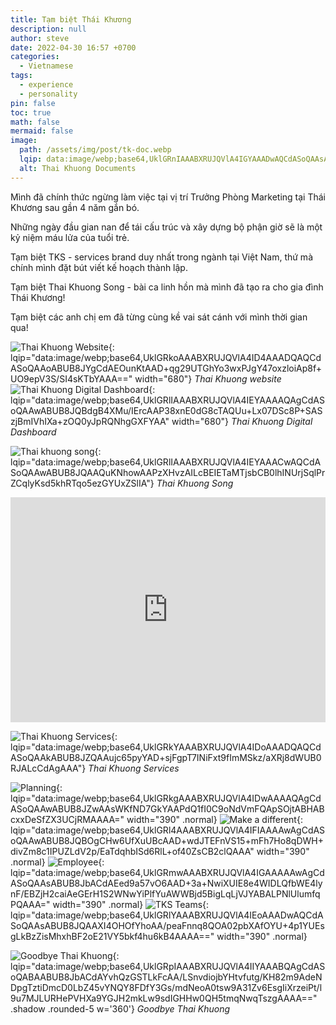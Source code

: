 ```yaml
---
title: Tạm biệt Thái Khương
description: null
author: steve
date: 2022-04-30 16:57 +0700
categories:
  - Vietnamese
tags:
  - experience
  - personality
pin: false
toc: true
math: false
mermaid: false
image:
  path: /assets/img/post/tk-doc.webp
  lqip: data:image/webp;base64,UklGRnIAAABXRUJQVlA4IGYAAADwAQCdASoQAAsABUB8JbACdAEKD0HjnIAAy02lldPtTJ8PpH4GW58wI6mb4k7KCB3IgwFFHyLnQeJ3mwnjqpZeWmjdsLcXsdPBrC+hgl0neZKeOa7fgCD7T2jNS3yCXyzbKRUAAAA=
  alt: Thai Khuong Documents
---
```

Mình đã chính thức ngừng làm việc tại vị trí Trưởng Phòng Marketing tại Thái Khương sau gần 4 năm gắn bó.

Những ngày đầu gian nan để tái cấu trúc và xây dựng bộ phận giờ sẽ là một kỷ niệm  máu lửa của tuổi trẻ.

Tạm biệt TKS - services brand duy nhất trong ngành tại Việt Nam, thứ mà chính mình đặt bút viết kế hoạch thành lập.

Tạm biệt Thai Khuong Song - bài ca linh hồn mà mình đã tạo ra cho gia đình Thái Khương!

Tạm biệt các anh chị em đã từng cùng kề vai sát cánh với mình thời gian qua!

![Thai Khuong Website](/assets/img/post/tk-web.webp "Thai Khuong website"){: lqip="data:image/webp;base64,UklGRkoAAABXRUJQVlA4ID4AAADQAQCdASoQAAoABUB8JYgCdAEOunKtAAD+qg29UTGhYo3wxPJgY47oxzloiAp8f+UO9epV3S/SI4sKTbYAAA==" width="680"} _Thai Khuong website_
![Thai Khuong Digital Dashboard](/assets/img/post/tk-data.webp "Thai Khuong Digital Dashboard"){: lqip="data:image/webp;base64,UklGRlIAAABXRUJQVlA4IEYAAAAQAgCdASoQAAwABUB8JQBdgB4XMu/IErcAAP38xnE0dG8cTAQUu+Lx07DSc8P+SASzjBmIVhIXa+zOQ0yJpRQNhgGXFYAA" width="680"} _Thai Khuong Digital Dashboard_


![Thai khuong song](/assets/img/site/thai-khuong-song.webp "Thai Khuong Song"){: lqip="data:image/webp;base64,UklGRlIAAABXRUJQVlA4IEYAAACwAQCdASoQAAwABUB8JQAAQuKNhowAAPzXHvzAILcBEIETaMTjsbCB0lhINUrjSqlPrZCqlyKsd5khRTqo5ezGYUxZSlIA"} _Thai Khuong Song_
<iframe width="100%" height="360" scrolling="no" frameborder="no" allow="autoplay" src="https://w.soundcloud.com/player/?url=https%3A//api.soundcloud.com/playlists/1063996978&color=%23ff5500&auto_play=false&hide_related=false&show_comments=false&show_user=true&show_reposts=false&show_teaser=true"></iframe>

![Thai Khuong Services](/assets/img/post/tks.webp "Thai Khuong Services"){: lqip="data:image/webp;base64,UklGRkYAAABXRUJQVlA4IDoAAADQAQCdASoQAAkABUB8JZQAAujc65pyYAD+sjFgpT7INiFxt9fImMSkz/aXRj8dWUB0RJALcCdAgAAA"} _Thai Khuong Services_

![Planning](/assets/img/site/stk-planning.webp "Kế hoạch thành lập Thái Khương Service"){: lqip="data:image/webp;base64,UklGRkgAAABXRUJQVlA4IDwAAAAQAgCdASoQAAwABUB8JZwAAsWKfND7GkYAAPdQ1fI0C9oNdVmFQApSOjtABHABcxxDeSfZX3UCjRMAAAA=" width="390" .normal}
![Make a different](/assets/img/site/design-tks-uniform.webp "Đồng phục của đội TKS được chính tay mình thiết kế và chọn chất liệu"){: lqip="data:image/webp;base64,UklGRl4AAABXRUJQVlA4IFIAAAAwAgCdASoQAAwABUB8JQBOgCHw6UfXuUBcAAD+wdJTEFnVS15+mFh7Ho8qDWH+divZm8c1IPUZLdV2p/EaTdqhbISd6RlL+of40ZsCB2clQAAA" width="390" .normal}
![Employee](/assets/img/site/tks-employee.webp "Mỗi đồng nghiệp đều là anh em"){: lqip="data:image/webp;base64,UklGRmwAAABXRUJQVlA4IGAAAAAwAgCdASoQAAsABUB8JbACdAEed9a57vO6AAD+3a+NwiXUIE8e4WIDLQfbWE4lynF/EBZjH2caiAeGErH1S2WNwYiPlfYuAWWBjd5BigLqLjVJYABALPNlUlumfqPQAAA=" width="390" .normal}
![TKS Teams](/assets/img/post/tks-workshop.webp "Xưởng dịch vụ"){: lqip="data:image/webp;base64,UklGRlYAAABXRUJQVlA4IEoAAADwAQCdASoQAAsABUB8JQAAXI4OHOfYhoAA/peaFnnq8QOA02pbXAfOYU+4p1YUEsgLkBzZisMhxhBF2oE21VY5bkf4hu6kB4AAAA==" width="390" .normal}

![Goodbye Thai Khuong](/assets/img/post/at-tk.webp "Goodbye Thai Khuong"){: lqip="data:image/webp;base64,UklGRpIAAABXRUJQVlA4IIYAAABQAgCdASoQABAABUB8JbACdAYvhQzGSTLkFcAA/LSnvdiojbYHtvfutg/KH82m9AdeNDpgTztiDmcD0LbZ45vYNQY8FDfY3Gs/mdNeoA0tsw9A31Zv6EsgIiXrzeiPt/l9u7MJLURHePVHXa9YGJH2mkLw9sdIGHHw0QH5tmqNwqTszgAAAA==" .shadow .rounded-5 w='360'} _Goodbye Thai Khuong_
